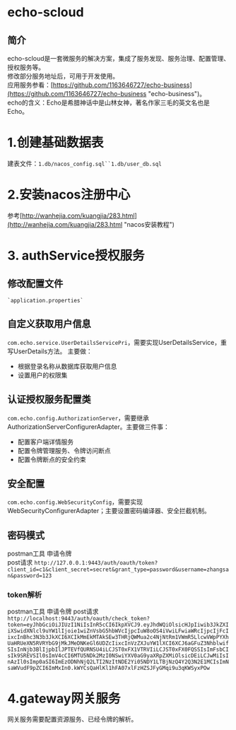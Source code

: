 # echo-scloud
## 简介
echo-scloud是一套微服务的解决方案，集成了服务发现、服务治理、配置管理、授权服务等。  
修改部分服务地址后，可用于开发使用。  
应用服务参看：[https://github.com/1163646727/echo-business](https://github.com/1163646727/echo-business "echo-business")。  
echo的含义：Echo是希腊神话中是山林女神，著名作家三毛的英文名也是Echo。

# 1.创建基础数据表
建表文件：`1.db/nacos_config.sql``1.db/user_db.sql`
# 2.安装nacos注册中心
参考[http://wanhejia.com/kuangjia/283.html](http://wanhejia.com/kuangjia/283.html "nacos安装教程")
# 3. authService授权服务
## 修改配置文件
    `application.properties`  
## 自定义获取用户信息
`com.echo.service.UserDetailsServicePri`，需要实现UserDetailsService，重写UserDetails方法。
主要做：

 - 根据登录名称从数据库获取用户信息
 - 设置用户的权限集

## 认证授权服务配置类
`com.echo.config.AuthorizationServer`，需要继承AuthorizationServerConfigurerAdapter。主要做三件事：

 - 配置客户端详情服务
 - 配置令牌管理服务、令牌访问断点
 - 配置令牌断点的安全约束

## 安全配置
`com.echo.config.WebSecurityConfig`，需要实现WebSecurityConfigurerAdapter；主要设置密码编译器、安全拦截机制。  
## 密码模式
postman工具 申请令牌  
post请求 
`http://127.0.0.1:9443/auth/oauth/token?client_id=c1&client_secret=secret&grant_type=password&username=zhangsan&password=123`
### token解析
postman工具 申请令牌 
post请求 
`http://localhost:9443/auth/oauth/check_token?token=eyJhbGciOiJIUzI1NiIsInR5cCI6IkpXVCJ9.eyJhdWQiOlsicHJpIiwib3JkZXIiXSwidXNlcl9uYW1lIjoie1wiZnVsbG5hbWVcIjpcIuW8oOS4iVwiLFwiaWRcIjpcIjFcIixcInBhc3N3b3JkXCI6XCIkMmEkMTAkSEw3THRjQWMua2c4NjNtRm1VWmR5LlcwVWpPYXhUaHRUeXN5RVRYbG9jMkJMeDNKeGl6UDZcIixcInVzZXJuYW1lXCI6XCJ6aGFuZ3NhblwifSIsInNjb3BlIjpbIlJPTEVfQURNSU4iLCJST0xFX1VTRVIiLCJST0xFX0FQSSIsImFsbCIsIk9SREVSIl0sImV4cCI6MTU5NDk2MzI0NSwiYXV0aG9yaXRpZXMiOlsicDEiLCJwMiIsInAzIl0sImp0aSI6ImEzODNhNjQ2LTI2NzItNDE2Yi05NDY1LTBjNzQ4Y2Q3N2E1MCIsImNsaWVudF9pZCI6ImMxIn0.kWYCsQaHlKl1hFA07xlFzHZSJFyGMqi9u3qKWSyxPOw`
# 4.gateway网关服务
网关服务需要配置资源服务、已经令牌的解析。

